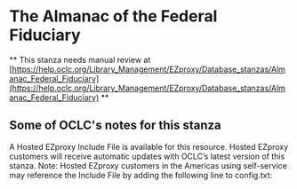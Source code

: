 # The Almanac of the Federal Fiduciary
** This stanza needs manual review at [https://help.oclc.org/Library_Management/EZproxy/Database_stanzas/Almanac_Federal_Fiduciary](https://help.oclc.org/Library_Management/EZproxy/Database_stanzas/Almanac_Federal_Fiduciary) **

## Some of OCLC's notes for this stanza

A Hosted EZproxy Include File is available for this resource. Hosted EZproxy customers will receive automatic updates with OCLC&rsquo;s latest version of this stanza. Note: Hosted EZproxy customers in the Americas using self-service may reference the Include File by adding the following line to config.txt:

&nbsp;
